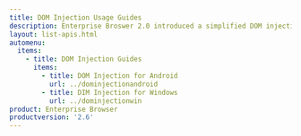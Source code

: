 ```yaml
---
title: DOM Injection Usage Guides
description: Enterprise Broswer 2.0 introduced a simplified DOM injection process for Android devices. 
layout: list-apis.html
automenu:
  items:
    - title: DOM Injection Guides
      items:
        - title: DOM Injection for Android
          url: ../dominjectionandroid
        - title: DIM Injection for Windows 
          url: ../dominjectionwin
product: Enterprise Browser
productversion: '2.6'
---
```


